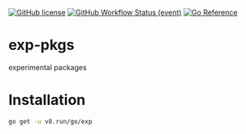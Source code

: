 [![GitHub license](https://img.shields.io/github/license/lemon-mint/experiment?style=for-the-badge&cache_key=0)](https://github.com/lemon-mint/experiment/blob/main/LICENSE)
[![GitHub Workflow Status (event)](https://img.shields.io/github/workflow/status/lemon-mint/experiment/Go?event=push&style=for-the-badge)](https://github.com/lemon-mint/experiment/actions/workflows/go.yml)
[![Go Reference](https://img.shields.io/badge/go-reference-%23007d9c?style=for-the-badge&logo=go)](https://pkg.go.dev/v8.run/go/exp)
# exp-pkgs

experimental packages

# Installation

```bash
go get -u v8.run/go/exp
```
